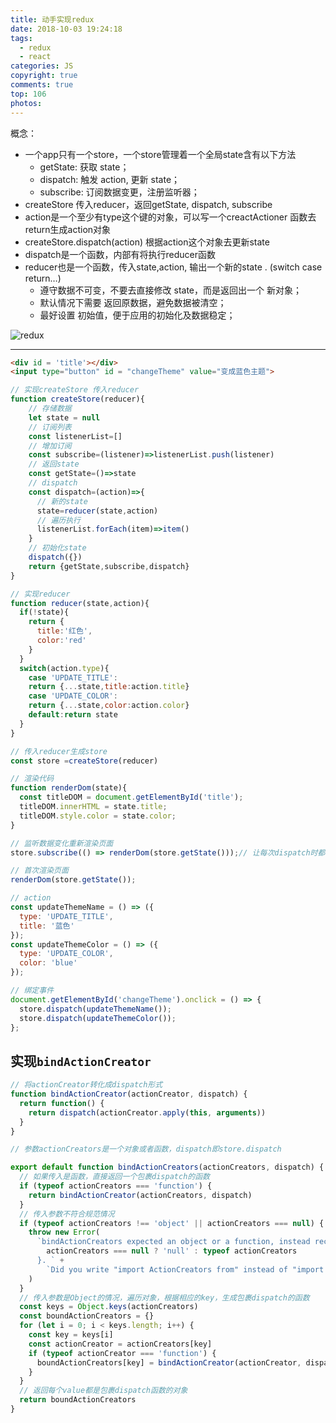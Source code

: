 ```yaml
---
title: 动手实现redux
date: 2018-10-03 19:24:18
tags:
  - redux
  - react
categories: JS
copyright: true
comments: true
top: 106
photos:
---
```


概念：
- 一个app只有一个store，一个store管理着一个全局state含有以下方法
  - getState: 获取 state；
  - dispatch: 触发 action, 更新 state；
  - subscribe: 订阅数据变更，注册监听器；
- createStore 传入reducer，返回getState, dispatch, subscribe
- action是一个至少有type这个键的对象，可以写一个creactActioner 函数去return生成action对象
- createStore.dispatch(action) 根据action这个对象去更新state
- dispatch是一个函数，内部有将执行reducer函数
- reducer也是一个函数，传入state,action, 输出一个新的state . (switch case return…)
  - 遵守数据不可变，不要去直接修改 state，而是返回出一个 新对象；
  - 默认情况下需要 返回原数据，避免数据被清空；
  - 最好设置 初始值，便于应用的初始化及数据稳定；

![redux](http://cdn.mydearest.cn/blog/images/redux.png)

---
<!-- more -->

```html
<div id = 'title'></div>
<input type="button" id = "changeTheme" value="变成蓝色主题">
```

```javascript
// 实现createStore 传入reducer
function createStore(reducer){
    // 存储数据
    let state = null
    // 订阅列表
    const listenerList=[]
    // 增加订阅
    const subscribe=(listener)=>listenerList.push(listener)
    // 返回state
    const getState=()=>state 
    // dispatch
    const dispatch=(action)=>{
      // 新的state
      state=reducer(state,action)
      // 遍历执行
      listenerList.forEach(item)=>item()
    }
    // 初始化state
    dispatch({})
    return {getState,subscribe,dispatch}
}

// 实现reducer
function reducer(state,action){
  if(!state){
    return {
      title:'红色',
      color:'red'
    }
  }
  switch(action.type){
    case 'UPDATE_TITLE':
    return {...state,title:action.title}
    case 'UPDATE_COLOR':
    return {...state,color:action.color}
    default:return state
  }
}

// 传入reducer生成store
const store =createStore(reducer)

// 渲染代码
function renderDom(state){
  const titleDOM = document.getElementById('title');
  titleDOM.innerHTML = state.title;
  titleDOM.style.color = state.color;
}

// 监听数据变化重新渲染页面
store.subscribe(() => renderDom(store.getState()));// 让每次dispatch时都会执行传入的这个函数，渲染页面

// 首次渲染页面
renderDom(store.getState());

// action
const updateThemeName = () => ({
  type: 'UPDATE_TITLE',
  title: '蓝色'
});
const updateThemeColor = () => ({
  type: 'UPDATE_COLOR',
  color: 'blue'
});

// 绑定事件
document.getElementById('changeTheme').onclick = () => {
  store.dispatch(updateThemeName());
  store.dispatch(updateThemeColor());
};
```

## 实现`bindActionCreator`
```js
// 将actionCreator转化成dispatch形式
function bindActionCreator(actionCreator, dispatch) {
  return function() {
    return dispatch(actionCreator.apply(this, arguments))
  }
}

// 参数actionCreators是一个对象或者函数，dispatch即store.dispatch

export default function bindActionCreators(actionCreators, dispatch) {
  // 如果传入是函数，直接返回一个包裹dispatch的函数
  if (typeof actionCreators === 'function') {
    return bindActionCreator(actionCreators, dispatch)
  }
  // 传入参数不符合规范情况
  if (typeof actionCreators !== 'object' || actionCreators === null) {
    throw new Error(
      `bindActionCreators expected an object or a function, instead received ${
        actionCreators === null ? 'null' : typeof actionCreators
      }. ` +
        `Did you write "import ActionCreators from" instead of "import * as ActionCreators from"?`
    )
  }
  // 传入参数是Object的情况，遍历对象，根据相应的key，生成包裹dispatch的函数
  const keys = Object.keys(actionCreators)
  const boundActionCreators = {}
  for (let i = 0; i < keys.length; i++) {
    const key = keys[i]
    const actionCreator = actionCreators[key]
    if (typeof actionCreator === 'function') {
      boundActionCreators[key] = bindActionCreator(actionCreator, dispatch)
    }
  }
  // 返回每个value都是包裹dispatch函数的对象
  return boundActionCreators
}
```

